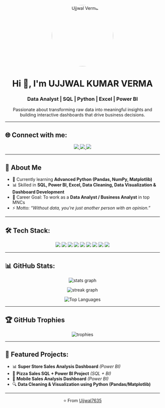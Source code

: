 <p align="center">
  <img src="https://avatars.githubusercontent.com/Ujjwal7635" alt="Ujjwal Verma" width="200" style="border-radius:50%"/>
</p>

<h1 align="center">Hi 👋, I'm UJJWAL KUMAR VERMA</h1>
<h3 align="center">Data Analyst | SQL | Python | Excel | Power BI</h3>

<p align="center">
  Passionate about transforming raw data into meaningful insights and building interactive dashboards that drive business decisions.
</p>

---

## 🌐 Connect with me:
<p align="center">
<a href="https://linkedin.com/in/your-linkedin-id" target="blank">
<img src="https://img.shields.io/badge/-LinkedIn-%230077B5?style=for-the-badge&logo=linkedin&logoColor=white" />
</a>
<a href="mailto:ujjwalv699@gmail.com" target="blank">
<img src="https://img.shields.io/badge/-Gmail-D14836?style=for-the-badge&logo=gmail&logoColor=white" />
</a>
<a href="https://github.com/Ujjwal7635" target="blank">
<img src="https://img.shields.io/badge/-GitHub-181717?style=for-the-badge&logo=github&logoColor=white" />
</a>
</p>

---

## 💼 About Me
- 🌱 Currently learning **Advanced Python (Pandas, NumPy, Matplotlib)**  
- 📊 Skilled in **SQL, Power BI, Excel, Data Cleaning, Data Visualization & Dashboard Development**  
- 🎯 Career Goal: To work as a **Data Analyst / Business Analyst** in top MNCs  
- ⚡ Motto: *“Without data, you’re just another person with an opinion.”*  

---

## 🛠️ Tech Stack:
<p align="center">
<img src="https://img.shields.io/badge/Python-3776AB?style=for-the-badge&logo=python&logoColor=white" />
<img src="https://img.shields.io/badge/SQL-336791?style=for-the-badge&logo=postgresql&logoColor=white" />
<img src="https://img.shields.io/badge/PowerBI-F2C811?style=for-the-badge&logo=powerbi&logoColor=black" />
<img src="https://img.shields.io/badge/Excel-217346?style=for-the-badge&logo=microsoft-excel&logoColor=white" />
<img src="https://img.shields.io/badge/Pandas-150458?style=for-the-badge&logo=pandas&logoColor=white" />
<img src="https://img.shields.io/badge/Numpy-013243?style=for-the-badge&logo=numpy&logoColor=white" />
<img src="https://img.shields.io/badge/Matplotlib-11557c?style=for-the-badge&logo=plotly&logoColor=white" />
<img src="https://img.shields.io/badge/Git-F05032?style=for-the-badge&logo=git&logoColor=white" />
<img src="https://img.shields.io/badge/GitHub-181717?style=for-the-badge&logo=github&logoColor=white" />
</p>

---

## 📊 GitHub Stats:
<p align="center">
<img src="https://github-readme-stats.vercel.app/api?username=Ujjwal7635&show_icons=true&theme=radical&hide_border=false" alt="stats graph" />
</p>

<p align="center">
<img src="https://github-readme-streak-stats.herokuapp.com/?user=Ujjwal7635&theme=radical&hide_border=false" alt="streak graph" />
</p>

<p align="center">
<img src="https://github-readme-stats.vercel.app/api/top-langs/?username=Ujjwal7635&layout=compact&theme=radical&hide_border=false" alt="Top Languages" />
</p>

---

## 🏆 GitHub Trophies
<p align="center">
<img src="https://github-profile-trophy.vercel.app/?username=Ujjwal7635&theme=radical&no-frame=true&row=1&column=6" alt="trophies" />
</p>

---

## 🚀 Featured Projects:
- 📊 **Super Store Sales Analysis Dashboard** *(Power BI)*  
- 🍕 **Pizza Sales SQL + Power BI Project** *(SQL + BI)*  
- 📱 **Mobile Sales Analysis Dashboard** *(Power BI)*  
- 🔍 **Data Cleaning & Visualization using Python (Pandas/Matplotlib)**  

---

<p align="center">
⭐️ From <a href="https://github.com/Ujjwal7635">Ujjwal7635</a>
</p>
